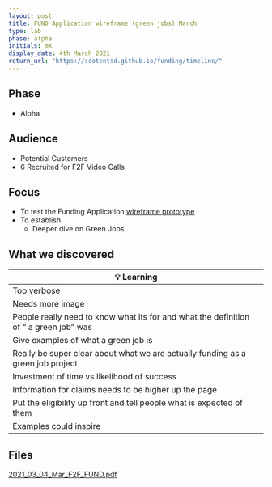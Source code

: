 ```yaml
---
layout: post
title: FUND Application wireframe (green jobs) March
type: lab
phase: alpha
initials: mk
display_date: 4th March 2021
return_url: "https://scotentsd.github.io/funding/timeline/"
---
```


## Phase 
- Alpha

## Audience

- Potential Customers
- 6 Recruited for F2F Video Calls

## Focus

- To test the Funding Application [wireframe prototype](https://4jd442.axshare.com/)
- To establish 
  - Deeper dive on Green Jobs


## What we discovered

| 💡 Learning
| ---
| Too verbose
| Needs more image
| People really need to know what its for and what the definition of “ a green job” was
| Give examples of what a green job is
| Really be super clear about what we are actually funding as a green job project
| Investment of time vs likelihood of success
| Information for claims needs to be higher up the page
| Put the eligibility up front and tell people what is expected of them
| Examples could inspire

## Files
[2021_03_04_Mar_F2F_FUND.pdf](https://scotentsd.github.io/funding/files/2021_03_04_Mar_F2F_FUND.pdf)
<!--more-->

